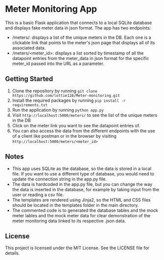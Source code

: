 # Meter Monitoring App

This is a basic Flask application that connects to a local SQLite database and displays fake meter data in json format. The app has two endpoints:

- /meters/: displays a list of the unique meters in the DB. Each one is a clickable link that points to the meter's json page that displays all of its associated data.
- /meters/<meter_id>: displays a list sorted by timestamp of all the datapoint entries from the meter_data in json format for the specific meter_id passed into the URL as a parameter.

## Getting Started
1. Clone the repository by running `git clone https://github.com/lottie128/Meter-monitoring.git`
2. Install the required packages by running `pip install -r requirements.txt`
3. Run the application by running `python app.py`
4. Visit `http://localhost:5000/meters/` to see the list of the unique meters in the DB
5. Click on the meter link you want to see the datapoint entries of.
6. You can also access the data from the different endpoints with the use of a client like postman or in the browser by visiting `http://localhost:5000/meters/<meter_id>`

## Notes
- This app uses SQLite as the database, so the data is stored in a local file. If you want to use a different type of database, you would need to update the connection string in the app.py file.
- The data is hardcoded in the app.py file, but you can change the way the data is inserted in the database, for example by taking input from the user or reading a csv file.
- The templates are rendered using Jinja2, so the HTML and CSS files should be located in the templates folder in the main directory.
- The commented code is to generated the database tables and the mock meter lables and the mock meter data for clear demonstration of the meter monitoring data linked to its respective .json data.

## License
This project is licensed under the MIT License. See the LICENSE file for details.

